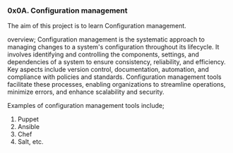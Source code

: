 ### 0x0A. Configuration management

The aim of this project is to learn Configuration management.

overview;
Configuration management is the systematic approach to managing changes to a system's configuration throughout its lifecycle.
It involves identifying and controlling the components, settings, and dependencies of a system to ensure consistency, reliability, and efficiency.
Key aspects include version control, documentation, automation, and compliance with policies and standards. 
Configuration management tools facilitate these processes, enabling organizations to streamline operations, minimize errors, and enhance scalability and security.

Examples of configuration management tools include;
1. Puppet
2. Ansible
3. Chef
4. Salt, etc.
